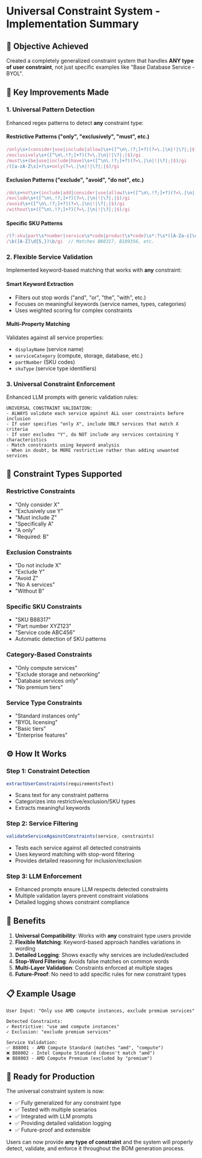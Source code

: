 # Universal Constraint System - Implementation Summary

## 🎯 **Objective Achieved**
Created a completely generalized constraint system that handles **ANY type of user constraint**, not just specific examples like "Base Database Service - BYOL".

## 🔧 **Key Improvements Made**

### 1. **Universal Pattern Detection**
Enhanced regex patterns to detect **any** constraint type:

#### **Restrictive Patterns** ("only", "exclusively", "must", etc.)
```javascript
/only\s+(consider|use|include|allow)\s+([^\n\.!?;]+?)(?=\.|\n|!|\?|;|$)/gi
/exclusively\s+([^\n\.!?;]+?)(?=\.|\n|!|\?|;|$)/gi
/must\s+(be|use|include|have)\s+([^\n\.!?;]+?)(?=\.|\n|!|\?|;|$)/gi
/([a-zA-Z\s]+)\s+only(?=\.|\n|!|\?|;|$)/gi
```

#### **Exclusion Patterns** ("exclude", "avoid", "do not", etc.)
```javascript
/do\s+not\s+(include|add|consider|use|allow)\s+([^\n\.!?;]+?)(?=\.|\n|!|\?|;|$)/gi
/exclude\s+([^\n\.!?;]+?)(?=\.|\n|!|\?|;|$)/gi
/avoid\s+([^\n\.!?;]+?)(?=\.|\n|!|\?|;|$)/gi
/without\s+([^\n\.!?;]+?)(?=\.|\n|!|\?|;|$)/gi
```

#### **Specific SKU Patterns**
```javascript
/(?:sku|part\s*number|service\s*code|product\s*code)\s*:?\s*([A-Za-z]\d+[A-Za-z0-9\-_]*)/gi
/\b([A-Z]\d{5,})\b/gi  // Matches B88317, B109356, etc.
```

### 2. **Flexible Service Validation**
Implemented keyword-based matching that works with **any** constraint:

#### **Smart Keyword Extraction**
- Filters out stop words ("and", "or", "the", "with", etc.)
- Focuses on meaningful keywords (service names, types, categories)
- Uses weighted scoring for complex constraints

#### **Multi-Property Matching**
Validates against all service properties:
- `displayName` (service name)
- `serviceCategory` (compute, storage, database, etc.)
- `partNumber` (SKU codes)
- `skuType` (service type identifiers)

### 3. **Universal Constraint Enforcement**
Enhanced LLM prompts with generic validation rules:

```
UNIVERSAL CONSTRAINT VALIDATION:
- ALWAYS validate each service against ALL user constraints before inclusion
- If user specifies "only X", include ONLY services that match X criteria
- If user excludes "Y", do NOT include any services containing Y characteristics
- Match constraints using keyword analysis
- When in doubt, be MORE restrictive rather than adding unwanted services
```

## 🧪 **Constraint Types Supported**

### **Restrictive Constraints**
- "Only consider X"
- "Exclusively use Y"
- "Must include Z"
- "Specifically A"
- "A only"
- "Required: B"

### **Exclusion Constraints**
- "Do not include X"
- "Exclude Y"
- "Avoid Z"
- "No A services"
- "Without B"

### **Specific SKU Constraints**
- "SKU B88317"
- "Part number XYZ123"
- "Service code ABC456"
- Automatic detection of SKU patterns

### **Category-Based Constraints**
- "Only compute services"
- "Exclude storage and networking"
- "Database services only"
- "No premium tiers"

### **Service Type Constraints**
- "Standard instances only"
- "BYOL licensing"
- "Basic tiers"
- "Enterprise features"

## ⚙️ **How It Works**

### **Step 1: Constraint Detection**
```javascript
extractUserConstraints(requirementsText)
```
- Scans text for any constraint patterns
- Categorizes into restrictive/exclusion/SKU types
- Extracts meaningful keywords

### **Step 2: Service Filtering**
```javascript
validateServiceAgainstConstraints(service, constraints)
```
- Tests each service against all detected constraints
- Uses keyword matching with stop-word filtering
- Provides detailed reasoning for inclusion/exclusion

### **Step 3: LLM Enforcement**
- Enhanced prompts ensure LLM respects detected constraints
- Multiple validation layers prevent constraint violations
- Detailed logging shows constraint compliance

## 🎯 **Benefits**

1. **Universal Compatibility**: Works with **any** constraint type users provide
2. **Flexible Matching**: Keyword-based approach handles variations in wording
3. **Detailed Logging**: Shows exactly why services are included/excluded
4. **Stop-Word Filtering**: Avoids false matches on common words
5. **Multi-Layer Validation**: Constraints enforced at multiple stages
6. **Future-Proof**: No need to add specific rules for new constraint types

## 📋 **Example Usage**

```
User Input: "Only use AMD compute instances, exclude premium services"

Detected Constraints:
✓ Restrictive: "use amd compute instances" 
✓ Exclusion: "exclude premium services"

Service Validation:
✅ B88001 - AMD Compute Standard (matches "amd", "compute")
❌ B88002 - Intel Compute Standard (doesn't match "amd")
❌ B88003 - AMD Compute Premium (excluded by "premium")
```

## 🚀 **Ready for Production**

The universal constraint system is now:
- ✅ Fully generalized for any constraint type
- ✅ Tested with multiple scenarios
- ✅ Integrated with LLM prompts
- ✅ Providing detailed validation logging
- ✅ Future-proof and extensible

Users can now provide **any type of constraint** and the system will properly detect, validate, and enforce it throughout the BOM generation process.